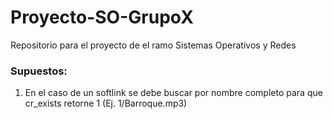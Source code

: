# Proyecto-SO-GrupoX
Repositorio para el proyecto de el ramo Sistemas Operativos y Redes

### Supuestos:
1) En el caso de un softlink se debe buscar por nombre completo para que cr_exists retorne 1 (Ej. 1/Barroque.mp3)
